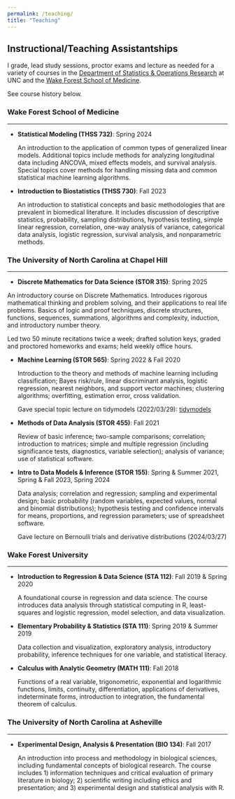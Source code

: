 ```yaml
---
permalink: /teaching/
title: "Teaching"
---
```


## Instructional/Teaching Assistantships

I grade, lead study sessions, proctor exams and lecture as needed for a variety of courses in the [Department of Statistics & Operations Research](https://stor.unc.edu/) at UNC and the [Wake Forest School of Medicine](https://school.wakehealth.edu/departments/biostatistics-and-data-science). 

See course history below.

### Wake Forest School of Medicine

---

- **Statistical Modeling (THSS 732)**: Spring 2024

  An introduction to the application of common types of generalized linear models. Additional topics include methods for analyzing longitudinal data including ANCOVA, mixed effects models, and survival analysis. Special topics cover methods for handling missing data and common statistical machine learning algorithms. 


- **Introduction to Biostatistics (THSS 730)**: Fall 2023

  An introduction to statistical concepts and basic methodologies that are prevalent in biomedical literature. It includes discussion of descriptive statistics, probability, sampling distributions, hypothesis testing, simple linear regression, correlation, one-way analysis of variance, categorical data analysis, logistic regression, survival analysis, and nonparametric methods.

### The University of North Carolina at Chapel Hill

---

- **Discrete Mathematics for Data Science (STOR 315)**: Spring 2025

An introductory course on Discrete Mathematics. Introduces rigorous mathematical thinking and problem solving, and their applications to real life problems. Basics of logic and proof techniques, discrete structures, functions, sequences, summations, algorithms and complexity, induction, and introductory number theory.

Led two 50 minute recitations twice a week; drafted solution keys, graded and proctored homeworks and exams; held weekly office hours.

- **Machine Learning (STOR 565)**: Spring 2022 & Fall 2020
  
  Introduction to the theory and methods of machine learning including classification; Bayes risk/rule, linear discriminant analysis, logistic regression, nearest neighbors, and support vector machines; clustering algorithms; overfitting, estimation error, cross validation.

  Gave special topic lecture on tidymodels (2022/03/29): [tidymodels](/images/lectures/presentation.html)
    
- **Methods of Data Analysis (STOR 455)**: Fall 2021

  Review of basic inference; two-sample comparisons; correlation; introduction to matrices; simple and multiple regression (including significance tests, diagnostics, variable selection); analysis of variance; use of statistical software.
   
- **Intro to Data Models & Inference (STOR 155)**: Spring & Summer 2021, Spring & Fall 2023, Spring 2024

  Data analysis; correlation and regression; sampling and experimental design; basic probability (random variables, expected values, normal and binomial distributions); hypothesis testing and confidence intervals for means, proportions, and regression parameters; use of spreadsheet software.

  Gave lecture on Bernoulli trials and derivative distributions (2024/03/27)

### Wake Forest University

---

- **Introduction to Regression & Data Science (STA 112)**: Fall 2019 & Spring 2020

  A foundational course in regression and data science. The course introduces data analysis through statistical computing in R, least-squares and logistic regression, model selection, and data visualization.

- **Elementary Probability & Statistics (STA 111)**: Spring 2019 & Summer 2019

  Data collection and visualization, exploratory analysis, introductory probability, inference techniques for one variable, and statistical literacy.

- **Calculus with Analytic Geometry (MATH 111)**: Fall 2018

  Functions of a real variable, trigonometric, exponential and logarithmic functions, limits, continuity, differentiation, applications of derivatives, indeterminate forms, introduction to integration, the fundamental theorem of calculus.

### The University of North Carolina at Asheville

---

- **Experimental Design, Analysis & Presentation (BIO 134)**: Fall 2017


  An introduction into process and methodology in biological sciences, including
fundamental concepts of biological research. The course includes 1) information
techniques and critical evaluation of primary literature in biology; 2) scientific writing
including ethics and presentation; and 3) experimental design and statistical analysis with R.
